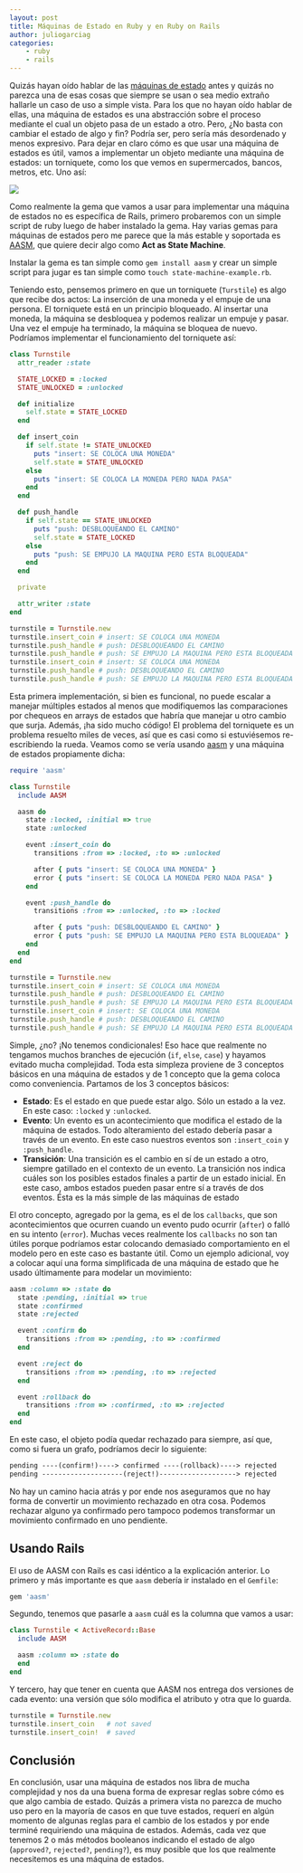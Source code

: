 ```yaml
---
layout: post
title: Máquinas de Estado en Ruby y en Ruby on Rails
author: juliogarciag
categories:
    - ruby
    - rails
---
```


Quizás hayan oído hablar de las [máquinas de estado](http://en.wikipedia.org/w/index.php?title=Finite-state_machine&redirect=no) antes y quizás no parezca una de esas cosas que siempre se usan o sea medio extraño hallarle un caso de uso a simple vista. Para los que no hayan oído hablar de ellas, una máquina de estados es una abstracción sobre el proceso mediante el cual un objeto pasa de un estado a otro. Pero, ¿No basta con cambiar el estado de algo y fin? Podría ser, pero sería más desordenado y menos expresivo. Para dejar en claro cómo es que usar una máquina de estados es útil, vamos a implementar un objeto mediante una máquina de estados: un torniquete, como los que vemos en supermercados, bancos, metros, etc. Uno así:

![][1]

Como realmente la gema que vamos a usar para implementar una máquina de estados no es específica de Rails, primero probaremos con un simple script de ruby luego de haber instalado la gema. Hay varias gemas para máquinas de estados pero me parece que la más estable y soportada es [AASM](https://github.com/aasm/aasm), que quiere decir algo como **Act as State Machine**.

Instalar la gema es tan simple como `gem install aasm` y crear un simple script para jugar es tan simple como `touch state-machine-example.rb`. 

Teniendo esto, pensemos primero en que un torniquete (`Turstile`) es algo que recibe dos actos: La inserción de una moneda y el empuje de una persona. El torniquete está en un principio bloqueado. Al insertar una moneda, la máquina se desbloquea y podemos realizar un empuje y pasar. Una vez el empuje ha terminado, la máquina se bloquea de nuevo. Podríamos implementar el funcionamiento del torniquete así:

```ruby
class Turnstile
  attr_reader :state

  STATE_LOCKED = :locked
  STATE_UNLOCKED = :unlocked

  def initialize
    self.state = STATE_LOCKED
  end

  def insert_coin
    if self.state != STATE_UNLOCKED
      puts "insert: SE COLOCA UNA MONEDA"
      self.state = STATE_UNLOCKED
    else
      puts "insert: SE COLOCA LA MONEDA PERO NADA PASA"
    end
  end

  def push_handle
    if self.state == STATE_UNLOCKED
      puts "push: DESBLOQUEANDO EL CAMINO"
      self.state = STATE_LOCKED
    else
      puts "push: SE EMPUJO LA MAQUINA PERO ESTA BLOQUEADA"
    end
  end

  private

  attr_writer :state
end

turnstile = Turnstile.new
turnstile.insert_coin # insert: SE COLOCA UNA MONEDA
turnstile.push_handle # push: DESBLOQUEANDO EL CAMINO
turnstile.push_handle # push: SE EMPUJO LA MAQUINA PERO ESTA BLOQUEADA
turnstile.insert_coin # insert: SE COLOCA UNA MONEDA
turnstile.push_handle # push: DESBLOQUEANDO EL CAMINO
turnstile.push_handle # push: SE EMPUJO LA MAQUINA PERO ESTA BLOQUEADA
```

Esta primera implementación, si bien es funcional, no puede escalar a manejar múltiples estados al menos que modifiquemos las comparaciones por chequeos en arrays de estados que habría que manejar u otro cambio que surja. Además, ¡ha sido mucho código! El problema del torniquete es un problema resuelto miles de veces, así que es casi como si estuviésemos re-escribiendo la rueda. Veamos como se vería usando [aasm](https://github.com/aasm/aasm) y una máquina de estados propiamente dicha:

```ruby
require 'aasm'

class Turnstile
  include AASM

  aasm do
    state :locked, :initial => true
    state :unlocked

    event :insert_coin do
      transitions :from => :locked, :to => :unlocked

      after { puts "insert: SE COLOCA UNA MONEDA" }
      error { puts "insert: SE COLOCA LA MONEDA PERO NADA PASA" }
    end

    event :push_handle do
      transitions :from => :unlocked, :to => :locked

      after { puts "push: DESBLOQUEANDO EL CAMINO" }
      error { puts "push: SE EMPUJO LA MAQUINA PERO ESTA BLOQUEADA" }
    end
  end
end

turnstile = Turnstile.new
turnstile.insert_coin # insert: SE COLOCA UNA MONEDA
turnstile.push_handle # push: DESBLOQUEANDO EL CAMINO
turnstile.push_handle # push: SE EMPUJO LA MAQUINA PERO ESTA BLOQUEADA
turnstile.insert_coin # insert: SE COLOCA UNA MONEDA
turnstile.push_handle # push: DESBLOQUEANDO EL CAMINO
turnstile.push_handle # push: SE EMPUJO LA MAQUINA PERO ESTA BLOQUEADA
```

Simple, ¿no? ¡No tenemos condicionales! Eso hace que realmente no tengamos muchos branches de ejecución (`if`, `else`, `case`) y hayamos evitado mucha complejidad. Toda esta simpleza proviene de 3 conceptos básicos en una máquina de estados y de 1 concepto que la gema coloca como conveniencia. Partamos de los 3 conceptos básicos:

- **Estado**: Es el estado en que puede estar algo. Sólo un estado a la vez. En este caso: `:locked` y `:unlocked`.
- **Evento**: Un evento es un acontecimiento que modifica el estado de la máquina de estados. Todo alteramiento del estado debería pasar a través de un evento. En este caso nuestros eventos son `:insert_coin` y `:push_handle`.
- **Transición**: Una transición es el cambio en sí de un estado a otro, siempre gatillado en el contexto de un evento. La transición nos indica cuáles son los posibles estados finales a partir de un estado inicial. En este caso, ambos estados pueden pasar entre sí a través de dos eventos. Ésta es la más simple de las máquinas de estado

El otro concepto, agregado por la gema, es el de los `callbacks`, que son acontecimientos que ocurren cuando un evento pudo ocurrir (`after`) o falló en su intento (`error`). Muchas veces realmente los `callbacks` no son tan útiles porque podríamos estar colocando demasiado comportamiento en el modelo pero en este caso es bastante útil. Como un ejemplo adicional, voy a colocar aquí una forma simplificada de una máquina de estado que he usado últimamente para modelar un movimiento:

```ruby
aasm :column => :state do
  state :pending, :initial => true
  state :confirmed
  state :rejected

  event :confirm do
    transitions :from => :pending, :to => :confirmed
  end

  event :reject do
    transitions :from => :pending, :to => :rejected
  end

  event :rollback do
    transitions :from => :confirmed, :to => :rejected
  end
end
```

En este caso, el objeto podía quedar rechazado para siempre, así que, como si fuera un grafo, podríamos decir lo siguiente:

```txt
pending ----(confirm!)----> confirmed ----(rollback)----> rejected
pending --------------------(reject!)-------------------> rejected
```

No hay un camino hacia atrás y por ende nos aseguramos que no hay forma de convertir un movimiento rechazado en otra cosa. Podemos rechazar alguno ya confirmado pero tampoco podemos transformar un movimiento confirmado en uno pendiente.

## Usando Rails

El uso de AASM con Rails es casi idéntico a la explicación anterior. Lo primero y más importante es que `aasm` debería ir instalado en el `Gemfile`:

```ruby
gem 'aasm'
```

Segundo, tenemos que pasarle a `aasm` cuál es la columna que vamos a usar:

```ruby
class Turnstile < ActiveRecord::Base
  include AASM

  aasm :column => :state do
  end
end
```

Y tercero, hay que tener en cuenta que AASM nos entrega dos versiones de cada evento: una versión que sólo modifica el atributo y otra que lo guarda.

```ruby
turnstile = Turnstile.new
turnstile.insert_coin   # not saved
turnstile.insert_coin!  # saved
```

## Conclusión

En conclusión, usar una máquina de estados nos libra de mucha complejidad y nos da una buena forma de expresar reglas sobre cómo es que algo cambia de estado. Quizás a primera vista no parezca de mucho uso pero en la mayoría de casos en que tuve estados, requerí en algún momento de algunas reglas para el cambio de los estados y por ende terminé requiriendo una máquina de estados. Además, cada vez que tenemos 2 o más métodos booleanos indicando el estado de algo (`approved?`, `rejected?`, `pending?`), es muy posible que los que realmente necesitemos es una máquina de estados.

[1]: /images/turnstile.jpg
